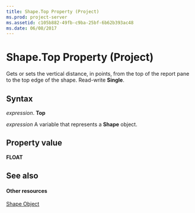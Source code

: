 ```yaml
---
title: Shape.Top Property (Project)
ms.prod: project-server
ms.assetid: c105b882-49fb-c9ba-25bf-6b62b393ac48
ms.date: 06/08/2017
---
```



# Shape.Top Property (Project)
Gets or sets the vertical distance, in points, from the top of the report pane to the top edge of the shape. Read-write **Single**.

## Syntax

 _expression_. **Top**

 _expression_ A variable that represents a **Shape** object.


## Property value

 **FLOAT**


## See also


#### Other resources


[Shape Object](shape-object-project.md)
